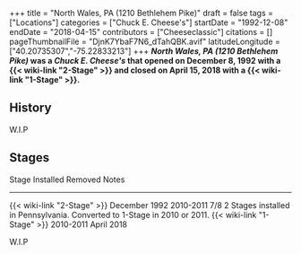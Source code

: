 +++
title = "North Wales, PA (1210 Bethlehem Pike)"
draft = false
tags = ["Locations"]
categories = ["Chuck E. Cheese's"]
startDate = "1992-12-08"
endDate = "2018-04-15"
contributors = ["Cheeseclassic"]
citations = []
pageThumbnailFile = "DjnK7YbaF7N6_dTahQBK.avif"
latitudeLongitude = ["40.20735307","-75.22833213"]
+++
***North Wales, PA (1210 Bethlehem Pike)* was a *Chuck E. Cheese's* that opened on December 8, 1992 with a {{< wiki-link "2-Stage" >}} and closed on April 15, 2018 with a {{< wiki-link "1-Stage" >}}.**

## History

W.I.P

## Stages

  Stage                             Installed       Removed      Notes
  --------------------------------- --------------- ------------ -------------------------------------------------------------------------------
  {{< wiki-link "2-Stage" >}}   December 1992   2010-2011    7/8 2 Stages installed in Pennsylvania. Converted to 1-Stage in 2010 or 2011.
  {{< wiki-link "1-Stage" >}}   2010-2011       April 2018   

W.I.P
